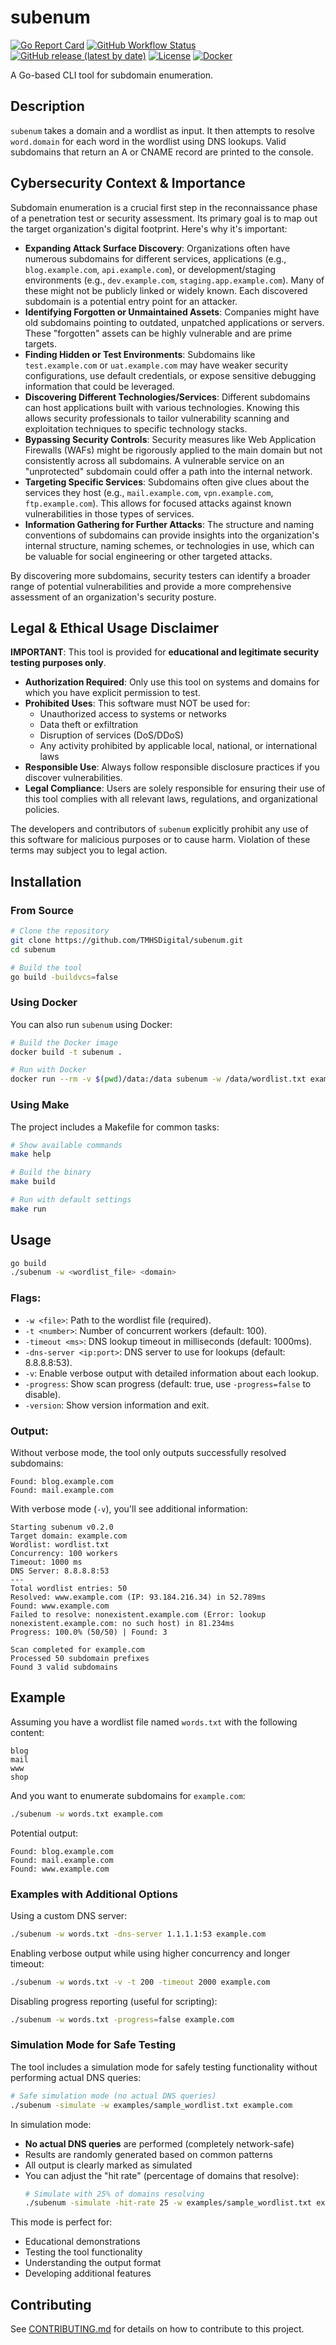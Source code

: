 # subenum

[![Go Report Card](https://goreportcard.com/badge/github.com/TMHSDigital/subenum)](https://goreportcard.com/report/github.com/TMHSDigital/subenum)
[![GitHub Workflow Status](https://img.shields.io/github/actions/workflow/status/TMHSDigital/subenum/go.yml?branch=main)](https://github.com/TMHSDigital/subenum/actions)
[![GitHub release (latest by date)](https://img.shields.io/github/v/release/TMHSDigital/subenum)](https://github.com/TMHSDigital/subenum/releases)
[![License](https://img.shields.io/github/license/TMHSDigital/subenum)](https://github.com/TMHSDigital/subenum/blob/main/LICENSE)
[![Docker](https://img.shields.io/badge/docker-supported-blue)](https://github.com/TMHSDigital/subenum/blob/main/docs/docker.md)

A Go-based CLI tool for subdomain enumeration.

## Description

`subenum` takes a domain and a wordlist as input. It then attempts to resolve `word.domain` for each word in the wordlist using DNS lookups. Valid subdomains that return an A or CNAME record are printed to the console.

## Cybersecurity Context & Importance

Subdomain enumeration is a crucial first step in the reconnaissance phase of a penetration test or security assessment. Its primary goal is to map out the target organization's digital footprint. Here's why it's important:

*   **Expanding Attack Surface Discovery**: Organizations often have numerous subdomains for different services, applications (e.g., `blog.example.com`, `api.example.com`), or development/staging environments (e.g., `dev.example.com`, `staging.app.example.com`). Many of these might not be publicly linked or widely known. Each discovered subdomain is a potential entry point for an attacker.
*   **Identifying Forgotten or Unmaintained Assets**: Companies might have old subdomains pointing to outdated, unpatched applications or servers. These "forgotten" assets can be highly vulnerable and are prime targets.
*   **Finding Hidden or Test Environments**: Subdomains like `test.example.com` or `uat.example.com` may have weaker security configurations, use default credentials, or expose sensitive debugging information that could be leveraged.
*   **Discovering Different Technologies/Services**: Different subdomains can host applications built with various technologies. Knowing this allows security professionals to tailor vulnerability scanning and exploitation techniques to specific technology stacks.
*   **Bypassing Security Controls**: Security measures like Web Application Firewalls (WAFs) might be rigorously applied to the main domain but not consistently across all subdomains. A vulnerable service on an "unprotected" subdomain could offer a path into the internal network.
*   **Targeting Specific Services**: Subdomains often give clues about the services they host (e.g., `mail.example.com`, `vpn.example.com`, `ftp.example.com`). This allows for focused attacks against known vulnerabilities in those types of services.
*   **Information Gathering for Further Attacks**: The structure and naming conventions of subdomains can provide insights into the organization's internal structure, naming schemes, or technologies in use, which can be valuable for social engineering or other targeted attacks.

By discovering more subdomains, security testers can identify a broader range of potential vulnerabilities and provide a more comprehensive assessment of an organization's security posture.

## Legal & Ethical Usage Disclaimer

**IMPORTANT**: This tool is provided for **educational and legitimate security testing purposes only**. 

*   **Authorization Required**: Only use this tool on systems and domains for which you have explicit permission to test.
*   **Prohibited Uses**: This software must NOT be used for:
    *   Unauthorized access to systems or networks
    *   Data theft or exfiltration
    *   Disruption of services (DoS/DDoS)
    *   Any activity prohibited by applicable local, national, or international laws
*   **Responsible Use**: Always follow responsible disclosure practices if you discover vulnerabilities.
*   **Legal Compliance**: Users are solely responsible for ensuring their use of this tool complies with all relevant laws, regulations, and organizational policies.

The developers and contributors of `subenum` explicitly prohibit any use of this software for malicious purposes or to cause harm. Violation of these terms may subject you to legal action.

## Installation

### From Source

```bash
# Clone the repository
git clone https://github.com/TMHSDigital/subenum.git
cd subenum

# Build the tool
go build -buildvcs=false
```

### Using Docker

You can also run `subenum` using Docker:

```bash
# Build the Docker image
docker build -t subenum .

# Run with Docker
docker run --rm -v $(pwd)/data:/data subenum -w /data/wordlist.txt example.com
```

### Using Make

The project includes a Makefile for common tasks:

```bash
# Show available commands
make help

# Build the binary
make build

# Run with default settings
make run
```

## Usage

```bash
go build
./subenum -w <wordlist_file> <domain>
```

### Flags:

-   `-w <file>`: Path to the wordlist file (required).
-   `-t <number>`: Number of concurrent workers (default: 100).
-   `-timeout <ms>`: DNS lookup timeout in milliseconds (default: 1000ms).
-   `-dns-server <ip:port>`: DNS server to use for lookups (default: 8.8.8.8:53).
-   `-v`: Enable verbose output with detailed information about each lookup.
-   `-progress`: Show scan progress (default: true, use `-progress=false` to disable).
-   `-version`: Show version information and exit.

### Output:

Without verbose mode, the tool only outputs successfully resolved subdomains:
```
Found: blog.example.com
Found: mail.example.com
```

With verbose mode (`-v`), you'll see additional information:
```
Starting subenum v0.2.0
Target domain: example.com
Wordlist: wordlist.txt
Concurrency: 100 workers
Timeout: 1000 ms
DNS Server: 8.8.8.8:53
---
Total wordlist entries: 50
Resolved: www.example.com (IP: 93.184.216.34) in 52.789ms
Found: www.example.com
Failed to resolve: nonexistent.example.com (Error: lookup nonexistent.example.com: no such host) in 81.234ms
Progress: 100.0% (50/50) | Found: 3

Scan completed for example.com
Processed 50 subdomain prefixes
Found 3 valid subdomains
```

## Example

Assuming you have a wordlist file named `words.txt` with the following content:

```
blog
mail
www
shop
```

And you want to enumerate subdomains for `example.com`:

```bash
./subenum -w words.txt example.com
```

Potential output:

```
Found: blog.example.com
Found: mail.example.com
Found: www.example.com
```

### Examples with Additional Options

Using a custom DNS server:
```bash
./subenum -w words.txt -dns-server 1.1.1.1:53 example.com
```

Enabling verbose output while using higher concurrency and longer timeout:
```bash
./subenum -w words.txt -v -t 200 -timeout 2000 example.com
```

Disabling progress reporting (useful for scripting):
```bash
./subenum -w words.txt -progress=false example.com
```

### Simulation Mode for Safe Testing

The tool includes a simulation mode for safely testing functionality without performing actual DNS queries:

```bash
# Safe simulation mode (no actual DNS queries)
./subenum -simulate -w examples/sample_wordlist.txt example.com
```

In simulation mode:
- **No actual DNS queries** are performed (completely network-safe)
- Results are randomly generated based on common patterns
- All output is clearly marked as simulated
- You can adjust the "hit rate" (percentage of domains that resolve):
  ```bash
  # Simulate with 25% of domains resolving
  ./subenum -simulate -hit-rate 25 -w examples/sample_wordlist.txt example.com
  ```

This mode is perfect for:
- Educational demonstrations
- Testing the tool functionality
- Understanding the output format
- Developing additional features

## Contributing

See [CONTRIBUTING.md](docs/CONTRIBUTING.md) for details on how to contribute to this project.
